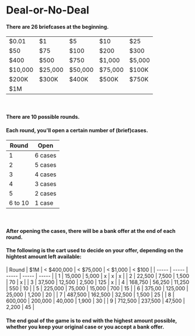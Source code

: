 # Deal-or-No-Deal

#### There are 26 briefcases at the beginning.

|     |     |     |     |     |
| --- | --- | --- | --- | --- |
| $0.01 | $1 | $5 | $10 | $25 |
| $50 | $75 | $100 | $200 | $300 |
| $400 | $500 | $750 | $1,000 | $5,000|
| $10,000 | $25,000 | $50,000 | $75,000 | $100K |
| $200K | $300K | $400K | $500K | $750K |
| $1M |
<br>

#### There are 10 possible rounds.
#### Each round, you'll open a certain number of (brief)cases.

| Round | Open |
| ----- | ----- |
| 1 | 6 cases |
| 2 | 5 cases |
| 3 | 4 cases |
| 4 | 3 cases |
| 5 | 2 cases |
| 6 to 10 | 1 case |
<br>

#### After opening the cases, there will be a bank offer at the end of each round. 
#### The following is the cart used to decide on your offer, depending on the hightest amount left available:


| Round | $1M | < $400,000 | < $75,000 | < $1,000 | < $100 |
| ----- | ----- | ----- | ----- | ----- |
| 1 | 15,000 | 5,000 | x | x | x |
| 2 | 22,500 | 7,500 | 1,500 | 70 | x |
| 3 | 37,500 | 12,500 | 2,500 | 125 | x |
| 4 | 168,750 | 56,250 | 11,250 | 550 | 10 |
| 5 | 225,000 | 75,000 | 15,000 | 700 | 15 |
| 6 | 375,00 | 125,000 | 25,000 | 1,200 | 20 |
| 7 | 487,500 | 162,500 | 32,500 | 1,500 | 25 |
| 8 | 600,000 | 200,000 | 40,000 | 1,900 | 30 |
| 9 | 712,500 | 237,500 | 47,500 | 2,200 | 45 |
<br>

#### The end goal of the game is to end with the highest amount possible, whether you keep your original case or you accept a bank offer.